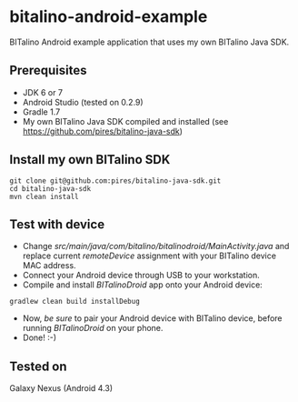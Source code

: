 bitalino-android-example
========================

BITalino Android example application that uses my own BITalino Java SDK.

## Prerequisites ##
- JDK 6 or 7
- Android Studio (tested on 0.2.9)
- Gradle 1.7
- My own BITalino Java SDK compiled and installed (see https://github.com/pires/bitalino-java-sdk)

## Install my own BITalino SDK ##
```
git clone git@github.com:pires/bitalino-java-sdk.git
cd bitalino-java-sdk
mvn clean install
```

## Test with device ##
* Change _src/main/java/com/bitalino/bitalinodroid/MainActivity.java_ and replace current _remoteDevice_ assignment
with your BITalino device MAC address.
* Connect your Android device through USB to your workstation.
* Compile and install *BITalinoDroid* app onto your Android device:

```
gradlew clean build installDebug
```

* Now, *be sure* to pair your Android device with BITalino device, before running _BITalinoDroid_ on your phone.
* Done! :-)

## Tested on ##
Galaxy Nexus (Android 4.3)
